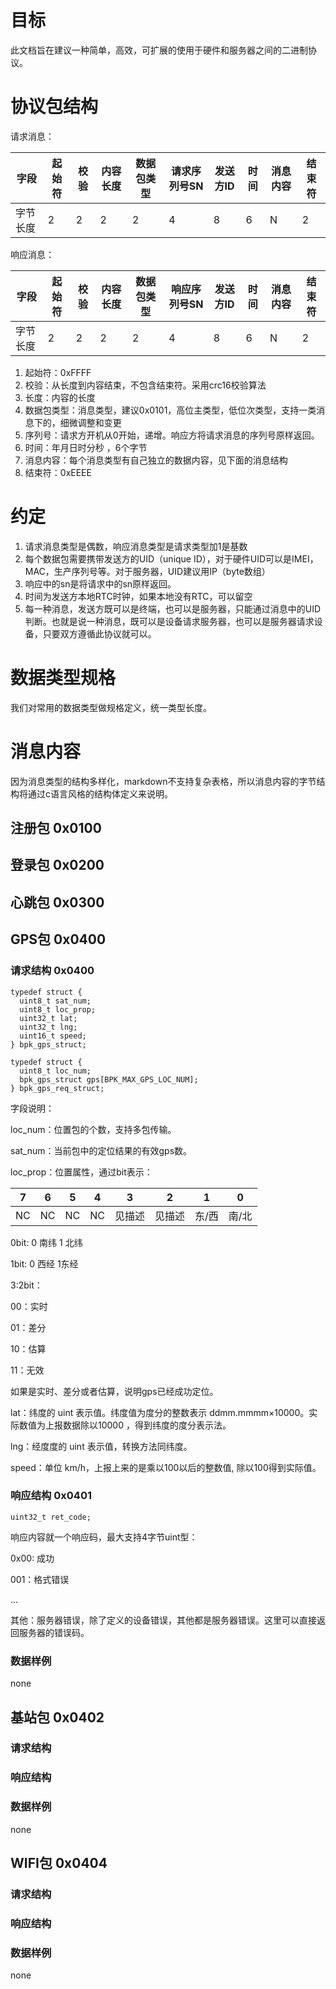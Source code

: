# 目标
此文档旨在建议一种简单，高效，可扩展的使用于硬件和服务器之间的二进制协议。

# 协议包结构

请求消息：

| 字段     | 起始符 | 校验 | 内容长度 | 数据包类型 | 请求序列号SN |发送方ID  | 时间 | 消息内容 | 结束符  | 
| ----    | -----  | ----| ----    | ----      | ----        | ----    | ---- | ----    | ----   |
| 字节长度 | 2      | 2   | 2       | 2         | 4           | 8       | 6    | N       | 2      |

响应消息：

| 字段     | 起始符 | 校验 | 内容长度 | 数据包类型 | 响应序列号SN |发送方ID  | 时间 | 消息内容 | 结束符  | 
| ----    | -----  | ----| ----    | ----      | ----        | ----    | ---- | ----    | ----   |
| 字节长度 | 2      | 2   | 2       | 2         | 4           | 8       | 6    | N       | 2      |

1.	起始符：0xFFFF
2.	校验：从长度到内容结束，不包含结束符。采用crc16校验算法
3.	长度：内容的长度
4.	数据包类型：消息类型，建议0x0101，高位主类型，低位次类型，支持一类消息下的，细微调整和变更
6.	序列号：请求方开机从0开始，递增。响应方将请求消息的序列号原样返回。
7.	时间：年月日时分秒 ，6个字节
8.	消息内容：每个消息类型有自己独立的数据内容，见下面的消息结构
9.	结束符：0xEEEE

# 约定
1.	请求消息类型是偶数，响应消息类型是请求类型加1是基数
2.	每个数据包需要携带发送方的UID（unique ID），对于硬件UID可以是IMEI，MAC，生产序列号等。对于服务器，UID建议用IP（byte数组）
3.	响应中的sn是将请求中的sn原样返回。
4.	时间为发送方本地RTC时钟，如果本地没有RTC，可以留空
5.	每一种消息，发送方既可以是终端，也可以是服务器，只能通过消息中的UID判断。也就是说一种消息，既可以是设备请求服务器，也可以是服务器请求设备，只要双方遵循此协议就可以。

# 数据类型规格
我们对常用的数据类型做规格定义，统一类型长度。


# 消息内容
因为消息类型的结构多样化，markdown不支持复杂表格，所以消息内容的字节结构将通过c语言风格的结构体定义来说明。
## 注册包 0x0100
## 登录包 0x0200
## 心跳包 0x0300
## GPS包 0x0400
### 请求结构 0x0400
```
typedef struct {
  uint8_t sat_num;
  uint8_t loc_prop;
  uint32_t lat;
  uint32_t lng;
  uint16_t speed;
} bpk_gps_struct;

typedef struct {
  uint8_t loc_num;
  bpk_gps_struct gps[BPK_MAX_GPS_LOC_NUM];
} bpk_gps_req_struct;
```
字段说明：

loc_num：位置包的个数，支持多包传输。

sat_num：当前包中的定位结果的有效gps数。

loc_prop：位置属性，通过bit表示：

| 7     | 6    |   5 |    4 |    3 | 2    |1     | 0    |  
| ----  | -    | ----| ---- | ---- | ---- | ---- | ---- | 
|   NC  |  NC  |  NC |  NC  |见描述 |见描述 |东/西 |南/北  | 

0bit:  0  南纬 1 北纬

1bit:  0  西经 1东经 

3:2bit： 

00：实时 

01：差分 

10：估算 

11：无效 

如果是实时、差分或者估算，说明gps已经成功定位。 

lat：纬度的 uint 表示值。纬度值为度分的整数表示 ddmm.mmmm×10000。实际数值为上报数据除以10000 ，得到纬度的度分表示法。

lng：经度度的 uint 表示值，转换方法同纬度。 

speed：单位 km/h，上报上来的是乘以100以后的整数值, 除以100得到实际值。 

### 响应结构 0x0401

```
uint32_t ret_code;
```

响应内容就一个响应码，最大支持4字节uint型：

0x00: 成功

001：格式错误

...

其他：服务器错误，除了定义的设备错误，其他都是服务器错误。这里可以直接返回服务器的错误码。

### 数据样例
none
## 基站包 0x0402
### 请求结构
### 响应结构
### 数据样例
none
## WIFI包 0x0404
### 请求结构
### 响应结构
### 数据样例
none


